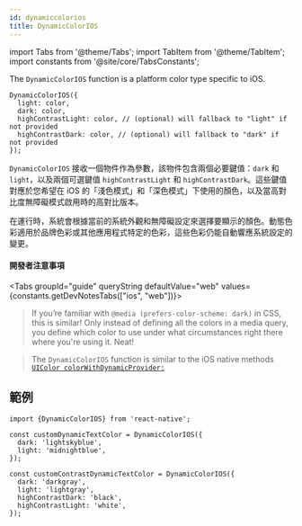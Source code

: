 ```yaml
---
id: dynamiccolorios
title: DynamicColorIOS
---
```


import Tabs from '@theme/Tabs'; import TabItem from '@theme/TabItem'; import constants from '@site/core/TabsConstants';

The `DynamicColorIOS` function is a platform color type specific to iOS.

```tsx
DynamicColorIOS({
  light: color,
  dark: color,
  highContrastLight: color, // (optional) will fallback to "light" if not provided
  highContrastDark: color, // (optional) will fallback to "dark" if not provided
});
```

`DynamicColorIOS` 接收一個物件作為參數，該物件包含兩個必要鍵值：`dark` 和 `light`，以及兩個可選鍵值 `highContrastLight` 和 `highContrastDark`。這些鍵值對應於您希望在 iOS 的「淺色模式」和「深色模式」下使用的顏色，以及當高對比度無障礙模式啟用時的高對比版本。

在運行時，系統會根據當前的系統外觀和無障礙設定來選擇要顯示的顏色。動態色彩適用於品牌色彩或其他應用程式特定的色彩，這些色彩仍能自動響應系統設定的變更。

#### 開發者注意事項

<Tabs groupId="guide" queryString defaultValue="web" values={constants.getDevNotesTabs(["ios", "web"])}>

<TabItem value="web">

> If you’re familiar with `@media (prefers-color-scheme: dark)` in CSS, this is similar! Only instead of defining all the colors in a media query, you define which color to use under what circumstances right there where you're using it. Neat!

</TabItem>
<TabItem value="ios">

> The `DynamicColorIOS` function is similar to the iOS native methods [`UIColor colorWithDynamicProvider:`](https://developer.apple.com/documentation/uikit/uicolor/3238040-colorwithdynamicprovider)

</TabItem>
</Tabs>

## 範例

```tsx
import {DynamicColorIOS} from 'react-native';

const customDynamicTextColor = DynamicColorIOS({
  dark: 'lightskyblue',
  light: 'midnightblue',
});

const customContrastDynamicTextColor = DynamicColorIOS({
  dark: 'darkgray',
  light: 'lightgray',
  highContrastDark: 'black',
  highContrastLight: 'white',
});
```